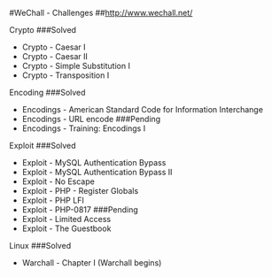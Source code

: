 #WeChall - Challenges
##http://www.wechall.net/

Crypto
###Solved
* Crypto - Caesar I
* Crypto - Caesar II
* Crypto - Simple Substitution I
* Crypto - Transposition I

Encoding
###Solved
* Encodings - American Standard Code for Information Interchange
* Encodings - URL encode
###Pending
* Encodings - Training: Encodings I

Exploit
###Solved
* Exploit - MySQL Authentication Bypass
* Exploit - MySQL Authentication Bypass II
* Exploit - No Escape
* Exploit - PHP - Register Globals
* Exploit - PHP LFI
* Exploit - PHP-0817
###Pending
* Exploit - Limited Access
* Exploit - The Guestbook

Linux
###Solved
* Warchall - Chapter I (Warchall begins)